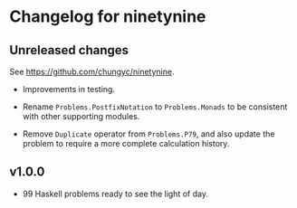 # Changelog for ninetynine

## Unreleased changes

See https://github.com/chungyc/ninetynine.

*   Improvements in testing.

*   Rename `Problems.PostfixNotation` to `Problems.Monads` to be consistent
    with other supporting modules.

*   Remove `Duplicate` operator from `Problems.P79`, and also update
    the problem to require a more complete calculation history.

## v1.0.0

*   99 Haskell problems ready to see the light of day.
